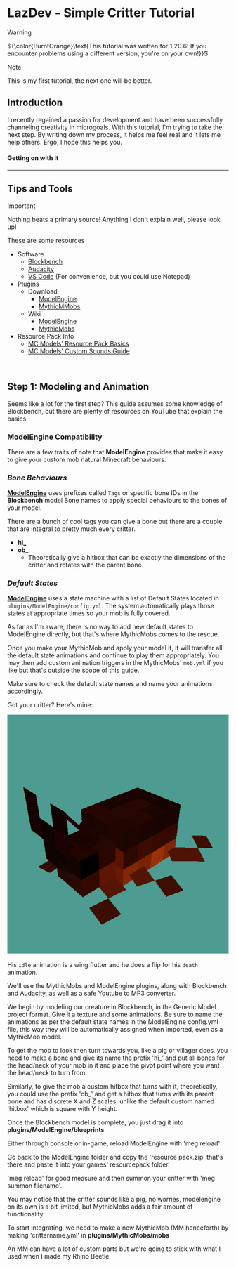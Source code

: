 
# LazDev - Simple Critter Tutorial

> [!WARNING] 
> ${\color{BurntOrange}\text{This tutorial was written for 1.20.6! If you encounter problems using a different version, you're on your own!}}$

> [!NOTE]
> This is my first tutorial, the next one will be better.


## Introduction

I recently regained a passion for development and have been successfully channeling creativity in microgoals. With this tutorial, I'm trying to take the next step. By writing down my process, it helps me feel real and it lets me help others. Ergo, I hope this helps you.

#### Getting on with it

___
## Tips and Tools
> [!IMPORTANT]  
> Nothing beats a primary source! Anything I don't explain well, please look up!

These are some resources
-  Software
   - [Blockbench](https://www.blockbench.net/)
   - [Audacity](https://www.audacityteam.org/)
   - [VS Code](https://code.visualstudio.com/) (For convenience, but you could use Notepad)
- Plugins
  - Download
    - [ModelEngine](https://mythiccraft.io/index.php?resources/model-engine%E2%80%94ultimate-entity-model-manager-1-19-4-1-21-1.1213/)
    - [MythicMMobs](https://mythiccraft.io/index.php?pages/official-mythicmobs-download/)
  - Wiki
    - [ModelEngine](https://git.lumine.io/mythiccraft/model-engine-4/-/wikis/home)
    - [MythicMobs](https://git.mythiccraft.io/mythiccraft/MythicMobs/-/wikis/home)
- Resource Pack Info
  - [MC Models' Resource Pack Basics](https://mcmodels.net/guides/2-pack-basics)
  - [MC Models' Custom Sounds Guide](https://mcmodels.net/guides/4-sounds)

<br>

## Step 1: Modeling and Animation

Seems like a lot for the first step? This guide assumes some knowledge of Blockbench, but there are plenty of resources on YouTube that explain the basics.

### ModelEngine Compatibility

There are a few traits of note that **ModelEngine** provides that make it easy to give your custom mob natural Minecraft behaviours.

### _Bone Behaviours_

**[ModelEngine](https://git.lumine.io/mythiccraft/model-engine-4/-/wikis/Modeling/Bone-Behaviors)** uses prefixes called ``Tags`` or specific bone IDs in the **Blockbench** model Bone 
names to apply special behaviours to the bones of your model.

There are a bunch of cool tags you can give a bone but there are a couple that are integral to pretty much every critter.

  - **hi_**
  - **ob_**
    - Theoretically give a hitbox that can be exactly the dimensions of the critter and rotates with the parent bone.

### _Default States_

**[ModelEngine](https://git.lumine.io/mythiccraft/model-engine-4/-/wikis/Modeling/Animating-a-Model)** uses a state machine with a list of Default States located in ``plugins/ModelEngine/config.yml``. The system automatically plays those states at appropriate times so your mob is fully covered. 

As far as I'm aware, there is no way to add new default states to ModelEngine directly, but that's where MythicMobs comes to the rescue.

Once you make your MythicMob and apply your model it, it will transfer all the default state animations and continue to play them appropriately. You may then add custom animation triggers in the MythicMobs' ``mob.yml`` if you like but that's outside the scope of this guide.

Make sure to check the default state names and name your animations accordingly.








Got your critter? Here's mine:

<p align="center">
<img src="img/RhinoBeetleSmall9.gif" >
</p>

His ``idle`` animation is a wing flutter and he does a flip for his ``death`` animation.


We'll use the MythicMobs and ModelEngine plugins, along with Blockbench and Audacity, as well as a safe Youtube to MP3 converter.

We begin by modeling our creature in Blockbench, in the Generic Model project format. Give it a texture and some animations. Be sure to name the animations as per the default state names in the ModelEngine config.yml file, this way they will be automatically assigned when imported, even as a MythicMob model.

To get the mob to look then turn towards you, like a pig or villager does, you need to make a bone and give its name the prefix 'hi\_' and put all bones for the head/neck of your mob in it and place the pivot point where you want the head/neck to turn from.

Similarly, to give the mob a custom hitbox that turns with it, theoretically, you could use the prefix 'ob\_' and get a hitbox that turns with its parent bone and has discrete X and Z scales, unlike the default custom named 'hitbox' which is square with Y height.

Once the Blockbench model is complete, you just drag it into **plugins/ModelEngine/blueprints**

Either through console or in-game, reload ModelEngine with 'meg reload'

Go back to the ModelEngine folder and copy the 'resource pack.zip' that's there and paste it into your games' resourcepack folder.

'meg reload' for good measure and then summon your critter with 'meg summon filename'.

You may notice that the critter sounds like a pig, no worries, modelengine on its own is a bit limited, but MythicMobs adds a fair amount of functionality.

To start integrating, we need to make a new MythicMob (MM henceforth) by making 'crittername.yml' in **plugins/MythicMobs/mobs**

An MM can have a lot of custom parts but we're going to stick with what I used when I made my Rhino Beetle.
